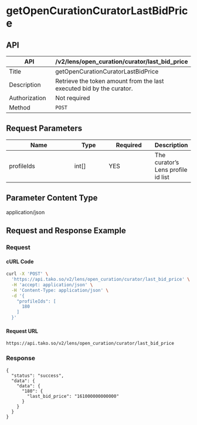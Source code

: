 # getOpenCurationCuratorLastBidPrice

## API

<table><thead><tr><th width="163">API</th><th>/v2/lens/open_curation/curator/last_bid_price</th></tr></thead><tbody><tr><td>Title</td><td>getOpenCurationCuratorLastBidPrice</td></tr><tr><td>Description</td><td>Retrieve the token amount from the last executed bid by the curator.</td></tr><tr><td>Authorization</td><td>Not required</td></tr><tr><td>Method</td><td><code>POST</code></td></tr></tbody></table>

## Request Parameters

<table><thead><tr><th width="168">Name</th><th width="80">Type</th><th width="112">Required</th><th>Description</th></tr></thead><tbody><tr><td>profileIds</td><td>int[]</td><td>YES</td><td>The curator’s Lens profile id list</td></tr></tbody></table>

## Parameter Content Type

application/json

## Request and Response Example

### Request

#### cURL Code

```bash
curl -X 'POST' \
  'https://api.tako.so/v2/lens/open_curation/curator/last_bid_price' \
  -H 'accept: application/json' \
  -H 'Content-Type: application/json' \
  -d '{
    "profileIds": [
      180
    ]
  }'
```

#### Request URL

`https://api.tako.so/v2/lens/open_curation/curator/last_bid_price`

### Response

```
{
  "status": "success",
  "data": {
    "data": {
      "180": {
        "last_bid_price": "161000000000000"
      }
    }
  }
}
```
